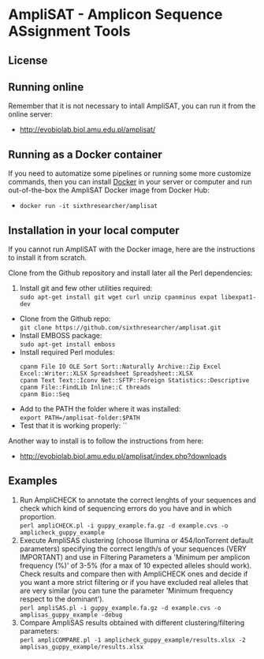 
# AmpliSAT - Amplicon Sequence ASsignment Tools

## License

## Running online

Remember that it is not necessary to intall AmpliSAT, you can run it from the online server:
- http://evobiolab.biol.amu.edu.pl/amplisat/

## Running as a Docker container

If you need to automatize some pipelines or running some more customize commands,
then you can install [Docker](https://docs.docker.com/install/) in your server or computer
and run out-of-the-box the AmpliSAT Docker image from Docker Hub:
- `docker run -it sixthresearcher/amplisat`

## Installation in your local computer
If you cannot run AmpliSAT with the Docker image, here are the instructions to install it from scratch.

Clone from the Github repository and install later all the Perl dependencies:
1. Install git and few other utilities required:<br>
 `sudo apt-get install git wget curl unzip cpanminus expat libexpat1-dev`
- Clone from the Github repo:<br>
 `git clone https://github.com/sixthresearcher/amplisat.git`
- Install EMBOSS package:<br>
 `sudo apt-get install emboss`
- Install required Perl modules:<br>
  ```
  cpanm File IO OLE Sort Sort::Naturally Archive::Zip Excel Excel::Writer::XLSX Spreadsheet Spreadsheet::XLSX
  cpanm Text Text::Iconv Net::SFTP::Foreign Statistics::Descriptive
  cpanm File::FindLib Inline::C threads
  cpanm Bio::Seq
  ```
- Add to the PATH the folder where it was installed:<br>
 `export PATH=/amplisat-folder:$PATH`
- Test that it is working properly:
 ``

Another way to install is to follow the instructions from here:
- http://evobiolab.biol.amu.edu.pl/amplisat/index.php?downloads


## Examples

1. Run AmpliCHECK to annotate the correct lenghts of your sequences and check which kind of sequencing errors do you have and in which proportion.<br>
   `perl ampliCHECK.pl -i guppy_example.fa.gz -d example.cvs -o amplicheck_guppy_example`
2. Execute AmpliSAS clustering (choose Illumina or 454/IonTorrent default parameters) specifying the correct length/s of your sequences (VERY IMPORTANT) and use in Filtering Parameters a 'Minimum per amplicon frequency (%)' of 3-5% (for a max of 10 expected alleles should work). Check results and compare then with AmpliCHECK ones and decide if you want a more strict filtering or if you have excluded real alleles that are very similar (you can tune the parameter 'Minimum frequency respect to the dominant').<br>
   `perl ampliSAS.pl -i guppy_example.fa.gz -d example.cvs -o amplisas_guppy_example -debug `
3. Compare AmpliSAS results obtained with different clustering/filtering parameters:<br>
   `perl ampliCOMPARE.pl -1 amplicheck_guppy_example/results.xlsx -2 amplisas_guppy_example/results.xlsx`
